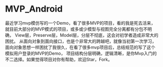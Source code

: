 # MVP_Android
最近学习mvp模仿写的一个Demo，看了很多MVP的项目，看的我是死去活来，
就目前大部分的MVP模式的项目，或多或少模型与视图完全分离都有分包不明确，
View层，Preserve层，Model层，分层不彻底，这会对初学者造成非常大的困扰。
从面向对象到面向接口，也是个非常大的跨越吧，就像当初第一次学习，
面向对象思想一样困扰了我很久，在看了很多mvp项目后，总结规范的写了这个模拟用户登录的MVP的Demo，
项目结构分层明确，逻辑清晰，是你Mvp入门的不二选择。如果觉得项目对你有帮助，欢迎Star，Fork。
